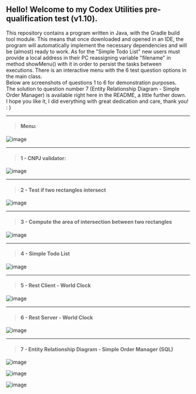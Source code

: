 <h2>Hello! Welcome to my Codex Utilities pre-qualification test (v1.10).</h2>
<p>This repository contains a program written in Java, with the Gradle build tool module. This means that once downloaded and opened in an IDE, the program will automatically implement the necessary dependencies and will be (almost) ready to work. As for the "Simple Todo List" new users must provide a local address in their PC reassigning variable "filename" in method showMenu() with it in order to persist the tasks between executions. There is an interactive menu with the 6 test question options in the main class. 
<br>Below are screenshots of questions 1 to 6 for demonstration purposes.  
<br>The solution to question number 7 (Entity Relationship Diagram - Simple Order Manager) is available right here in the README, a little further down.  
<br>I hope you like it, I did everything with great dedication and care, thank you! : )</p>

---
><h4>Menu:</h4>

![image](https://github.com/user-attachments/assets/02f7adf5-70c7-4398-a53b-59bf30c4ea60)

---
><h4>1 - CNPJ validator:</h4>

![image](https://github.com/user-attachments/assets/909fd5f1-3b87-42b5-a4ba-46d889d25643)

---
><h4>2 - Test if two rectangles intersect</h4>

![image](https://github.com/user-attachments/assets/429935bf-bcb1-4a85-bd7d-8c20219f2808)

---

><h4>3 - Compute the area of intersection between two rectangles</h4>

![image](https://github.com/user-attachments/assets/b3f519c3-dca2-4914-855f-927e6e32b69d)

---

><h4>4 - Simple Todo List</h4>

![image](https://github.com/user-attachments/assets/ef8bc214-cca5-4d15-bd9f-eb4961d3f85f)

---

><h4>5 - Rest Client - World Clock</h4>

![image](https://github.com/user-attachments/assets/695473c3-00da-48be-80e3-17d3c0aa364b)

---

><h4>6 - Rest Server - World Clock</h4>

![image](https://github.com/user-attachments/assets/9a7b4e4f-70ec-4c51-9bac-a9bcd6e9b1a8)

---

><h4>7 - Entity Relationship Diagram - Simple Order Manager (SQL)</h4>

![image](https://github.com/user-attachments/assets/14597d32-521e-4492-9fda-1deec8c536cc)

![image](https://github.com/user-attachments/assets/a0cf3f0f-15a5-450b-8fd1-efce6835fe2d)

![image](https://github.com/user-attachments/assets/0e1091a4-478d-4fe1-9994-ae4f7256bf78)



